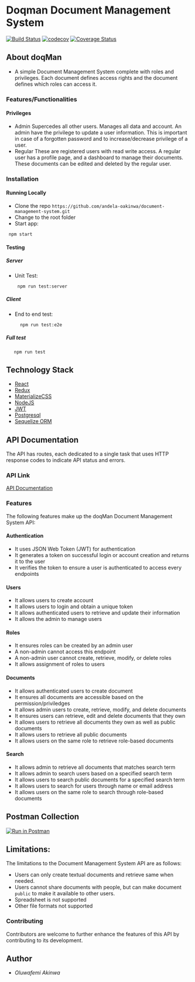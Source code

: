 # Doqman Document Management System
[![Build Status](https://travis-ci.org/andela-oakinwa/document-management-system.svg?branch=master)](https://travis-ci.org/andela-oakinwa/document-management-system)
[![codecov](https://codecov.io/gh/andela-oakinwa/document-management-system/branch/master/graph/badge.svg)](https://codecov.io/gh/andela-oakinwa/document-management-system)
[![Coverage Status](https://coveralls.io/repos/github/andela-oakinwa/document-management-system/badge.svg?branch=staging)](https://coveralls.io/github/andela-oakinwa/document-management-system?branch=staging)

## About doqMan
- A simple Document Management System complete with roles and privileges. Each document defines access rights and the document defines which roles can access it.

### Features/Functionalities
#### Privileges
- Admin
  Supercedes all other users. Manages all data and account. An admin have the privilege to update a user information. This is important in case of a forgotten password and to increase/decrease privilege of a user.
- Regular
  These are registered users with read write access. A regular user has a profile page, and a dashboard to manage their documents.
  These documents can be edited and deleted by the regular user.

### Installation
#### Running Locally
 - Clone the repo `https://github.com/andela-oakinwa/document-management-system.git`
 - Change to the root folder 
 - Start app:
 ```
  npm start
 ```

#### Testing
##### Server
  - Unit Test:
    ```
     npm run test:server
    ```
##### Client
  - End to end test:
    ```
      npm run test:e2e
    ```
##### Full test
  ```
     npm run test
  ```

## Technology Stack
- [React](https://facebook.github.io/react/)
- [Redux](http://redux.js.org/)
- [MaterializeCSS](http://materializecss.com/)
- [NodeJS](https://nodejs.org/en/)
- [JWT](https://jwt.io/)
- [Postgresql](https://www.postgresql.org/)
- [Sequelize ORM](http://docs.sequelizejs.com/)

## API Documentation
The API has routes, each dedicated to a single task that uses HTTP response codes to indicate API status and errors.

### API Link
[API Documentation](https://dms-doqman.herokuapp.com/api)

### Features

The following features make up the doqMan Document Management System API:

#### Authentication

- It uses JSON Web Token (JWT) for authentication
- It generates a token on successful login or account creation and returns it to the user
- It verifies the token to ensure a user is authenticated to access every endpoints

#### Users

- It allows users to create account
- It allows users to login and obtain a unique token
- It allows authenticated users to retrieve and update their information
- It allows the admin to manage users

#### Roles

- It ensures roles can be created by an admin user
- A non-admin cannot access this endpoint
- A non-admin user cannot create, retrieve, modify, or delete roles  
- It allows assignment of roles to users

#### Documents

- It allows authenticated users to create document
- It ensures all documents are accessible based on the permission/priviledges
- It allows admin users to create, retrieve, modify, and delete documents
- It ensures users can retrieve, edit and delete documents that they own  
- It allows users to retrieve all documents they own as well as public documents
- It allows users to retrieve all public documents
- It allows users on the same role to retrieve role-based documents

#### Search

- It allows admin to retrieve all documents that matches search term
- It allows admin to search users based on a specified search term
- It allows users to search public documents for a specified search term
- It allows users to search for users through name or email address
- It allows users on the same role to search through role-based documents

## Postman Collection
[![Run in Postman](https://run.pstmn.io/button.svg)](https://app.getpostman.com/run-collection/37ef46b88cd1286341d4)

## Limitations:
The limitations to the Document Management System API are as follows:

* Users can only create textual documents and retrieve same when needed.
* Users cannot share documents with people, but can make document `public` to make it available to other users.
* Spreadsheet is not supported
* Other file formats not supported

### Contributing
Contributors are welcome to further enhance the features of this API by contributing to its development.

## Author
- _Oluwafemi Akinwa_
